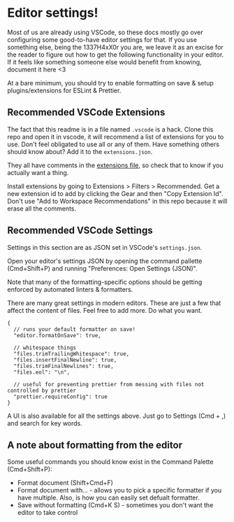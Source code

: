 # Editor settings!

Most of us are already using VSCode, so these docs mostly go over configuring some good-to-have editor settings for that. If you use something else, being the 1337H4xX0r you are, we leave it as an excise for the reader to figure out how to get the following functionality in your editor. If it feels like something someone else would benefit from knowing, document it here <3

At a bare minimum, you should try to enable formatting on save & setup plugins/extensions for ESLint & Prettier.

## Recommended VSCode Extensions
The fact that this readme is in a file named `.vscode` is a hack. Clone this repo and open it in vscode, it will recommend a list of extensions for you to use. Don't feel obligated to use all or any of them. Have something others should know about? Add it to the `extensions.json`.

They all have comments in the [extensions file](extensions.json), so check that to know if you actually want a thing.

Install extensions by going to Extensions > Filters > Recommended.
Get a new extension id to add by clicking the Gear and then "Copy Extension Id". Don't use "Add to Workspace Recommendations" in this repo because it will erase all the comments.

## Recommended VSCode Settings
Settings in this section are as JSON set in VSCode's `settings.json`.

Open your editor's settings JSON by opening the command pallette (Cmd+Shift+P) and running "Preferences: Open Settings (JSON)".

Note that many of the formatting-specific options should be getting enforced by automated linters & formatters.

There are many great settings in modern editors. These are just a few that affect the content of files. Feel free to add more. Do what you want.

```jsonc
{
  // runs your default formatter on save!
  "editor.formatOnSave": true,

  // whitespace things
  "files.trimTrailingWhitespace": true,
  "files.insertFinalNewline": true,
  "files.trimFinalNewlines": true,
  "files.eol": "\n",

  // useful for preventing prettier from messing with files not controlled by prettier
  "prettier.requireConfig": true
}
```

A UI is also available for all the settings above. Just go to Settings (Cmd + ,) and search for key words.

## A note about formatting from the editor
Some useful commands you should know exist in the Command Palette (Cmd+Shift+P):
* Format document (Shift+Cmd+F)
* Format document with... - allows you to pick a specific formatter if you have multiple. Also, is how you can easily set defualt formatter.
* Save without formatting (Cmd+K S) - sometimes you don't want the editor to take control
